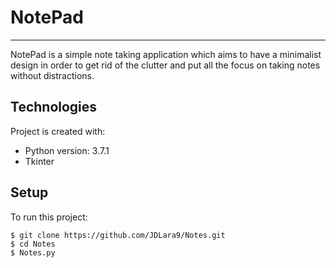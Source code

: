 # NotePad
---

NotePad is a simple note taking application which aims to have a minimalist design in order to get rid of the clutter and put all the focus on taking notes without distractions.

## Technologies
Project is created with:
* Python version: 3.7.1
* Tkinter 

## Setup
To run this project:
```
$ git clone https://github.com/JDLara9/Notes.git
$ cd Notes
$ Notes.py
```
